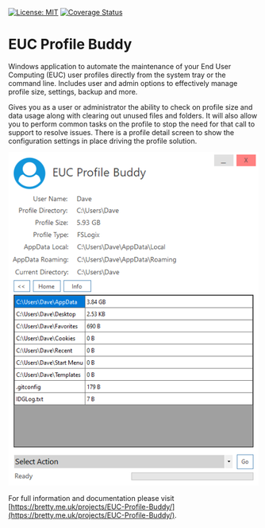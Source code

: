 [![License: MIT](https://img.shields.io/badge/License-MIT-yellow.svg)](https://opensource.org/licenses/MIT)
[![Coverage Status](https://coveralls.io/repos/github/dbretty/EUC.Profile.Buddy/badge.svg?branch=main)](https://coveralls.io/github/dbretty/EUC.Profile.Buddy?branch=main)

# EUC Profile Buddy

Windows application to automate the maintenance of your End User Computing (EUC) user profiles directly from the system tray or the command line. Includes user and admin options to effectively manage profile size, settings, backup and more.

Gives you as a user or administrator the ability to check on profile size and data usage along with clearing out unused files and folders. It will also allow you to perform common tasks on the profile to stop the need for that call to support to resolve issues. There is a profile detail screen to show the configuration settings in place driving the profile solution.

![](/Images/EUC.Profile.Buddy.png)

For full information and documentation please visit [https://bretty.me.uk/projects/EUC-Profile-Buddy/](https://bretty.me.uk/projects/EUC-Profile-Buddy/).
